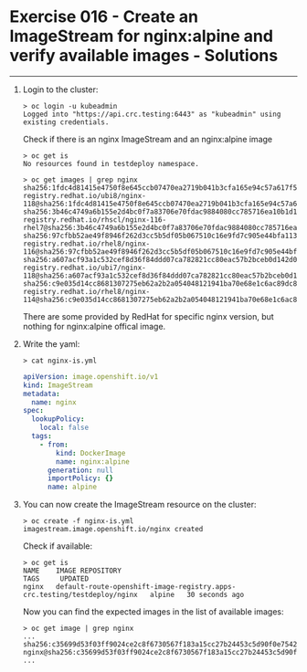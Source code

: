 # Exercise 016 - Create an ImageStream for nginx:alpine and verify available images - Solutions

---

1. Login to the cluster:

   ```console
   > oc login -u kubeadmin
   Logged into "https://api.crc.testing:6443" as "kubeadmin" using existing credentials.
   ```

   Check if there is an nginx ImageStream and an nginx:alpine image

   ```console
   > oc get is
   No resources found in testdeploy namespace.

   > oc get images | grep nginx
   sha256:1fdc4d81415e4750f8e645ccb07470ea2719b041b3cfa165e94c57a617f56585   registry.redhat.io/ubi8/nginx-118@sha256:1fdc4d81415e4750f8e645ccb07470ea2719b041b3cfa165e94c57a617f56585
   sha256:3b46c4749a6b155e2d4bc0f7a83706e70fdac9884080cc785716ea10b1d19cf0   registry.redhat.io/rhscl/nginx-116-rhel7@sha256:3b46c4749a6b155e2d4bc0f7a83706e70fdac9884080cc785716ea10b1d19cf0
   sha256:97cfbb52ae49f8946f262d3cc5b5df05b067510c16e9fd7c905e44bfa113ed35   registry.redhat.io/rhel8/nginx-116@sha256:97cfbb52ae49f8946f262d3cc5b5df05b067510c16e9fd7c905e44bfa113ed35
   sha256:a607acf93a1c532cef8d36f84ddd07ca782821cc80eac57b2bceb0d142d02d50   registry.redhat.io/ubi7/nginx-118@sha256:a607acf93a1c532cef8d36f84ddd07ca782821cc80eac57b2bceb0d142d02d50
   sha256:c9e035d14cc8681307275eb62a2b2a054048121941ba70e68e1c6ac89dc875ed   registry.redhat.io/rhel8/nginx-114@sha256:c9e035d14cc8681307275eb62a2b2a054048121941ba70e68e1c6ac89dc875ed
   ```

   There are some provided by RedHat for specific nginx version, but nothing for
   nginx:alpine offical image.

2. Write the yaml:

   ```console
   > cat nginx-is.yml
   ```

   ```yaml
   apiVersion: image.openshift.io/v1
   kind: ImageStream
   metadata:
     name: nginx
   spec:
     lookupPolicy:
       local: false
     tags:
       - from:
           kind: DockerImage
           name: nginx:alpine
         generation: null
         importPolicy: {}
         name: alpine
   ```

3. You can now create the ImageStream resource on the cluster:

   ```console
   > oc create -f nginx-is.yml
   imagestream.image.openshift.io/nginx created
   ```

   Check if available:

   ```console
   > oc get is
   NAME    IMAGE REPOSITORY                                                           TAGS     UPDATED
   nginx   default-route-openshift-image-registry.apps-crc.testing/testdeploy/nginx   alpine   30 seconds ago
   ```

   Now you can find the expected images in the list of available images:

   ```console
   > oc get image | grep nginx
   ...
   sha256:c35699d53f03ff9024ce2c8f6730567f183a15cc27b24453c5d90f0e7542daea   nginx@sha256:c35699d53f03ff9024ce2c8f6730567f183a15cc27b24453c5d90f0e7542daea
   ...
   ```
